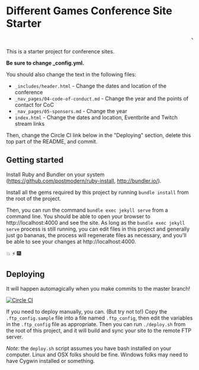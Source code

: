 # Different Games Conference Site Starter

<marquee>YOU KNOW IT... YOU LOVE IT...</marquee>

This is a starter project for conference sites.

**Be sure to change _config.yml.**

You should also change the text in the following files:
- `_includes/header.html` - Change the dates and location of the conference
- `_nav_pages/04-code-of-conduct.md` - Change the year and the points of contact for CoC
- `_nav_pages/05-sponsors.md` - Change the year
- `index.html` - Change the dates and location, Eventbrite and Twitch stream links

Then, change the Circle CI link below in the "Deploying" section, delete this top part of the README, and commit.


## Getting started
Install Ruby and Bundler on your system (https://github.com/postmodern/ruby-install, http://bundler.io/).

Install all the gems required by this project by running `bundle install` from
the root of the project.

Then, you can run the command `bundle exec jekyll serve` from a command line. You should
be able to open your browser to http://localhost:4000 and see the site. As
long as the `bundle exec jekyll serve` process is still running, you can edit files in
this project and generally just go bananas, the process will regenerate
files as necessary, and you'll be able to see your changes at http://localhost:4000.

:boom: :zap: :fireworks:

## Deploying
It will happen automagically when you make commits to the master branch!

[![Circle CI](https://circleci.com/gh/differentgames/conference-2017-toronto/tree/master.svg?style=svg)](https://circleci.com/gh/differentgames/conference-2017-toronto/tree/master)

If you need to deploy manually, you can. (But try not to!)
Copy the `.ftp_config.sample` file into a file named `.ftp_config`, then edit the
variables in the `.ftp_config` file as appropriate. Then you can run `./deploy.sh`
from the root of this project, and it will build and sync your site to the remote
FTP server.

_Note:_ the `deploy.sh` script assumes you have bash installed on your
computer. Linux and OSX folks should be fine. Windows folks may need to have Cygwin
installed or something.
